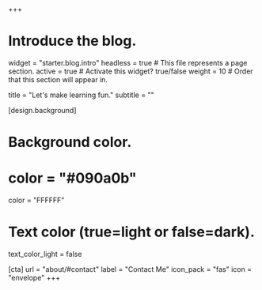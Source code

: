 +++
# Introduce the blog.
widget = "starter.blog.intro"
headless = true  # This file represents a page section.
active = true  # Activate this widget? true/false
weight = 10  # Order that this section will appear in.

title = "Let's make learning fun."
subtitle = ""

[design.background]
  # Background color.
  # color = "#090a0b"
  color = "FFFFFF"

  # Text color (true=light or false=dark).
  text_color_light = false

[cta]
  url = "about/#contact"
  label = "Contact Me"
  icon_pack = "fas"
  icon = "envelope"
+++
